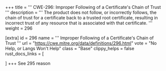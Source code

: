 +++
title = '''
CWE-296: Improper Following of a Certificate's Chain of Trust
'''
description	= '''
The product does not follow, or incorrectly follows, the chain of trust for a certificate back to a trusted root certificate, resulting in incorrect trust of any resource that is associated with that certificate.
'''
weight = 296

[extra]
id = 296
name = '''
Improper Following of a Certificate's Chain of Trust
'''
url = "https://cwe.mitre.org/data/definitions/296.html"
vote = "No Help, or Langs Won't Help"
class = "Base"
clippy_helps = false
rust_docs_links = [
	
]
+++
See 295 reason